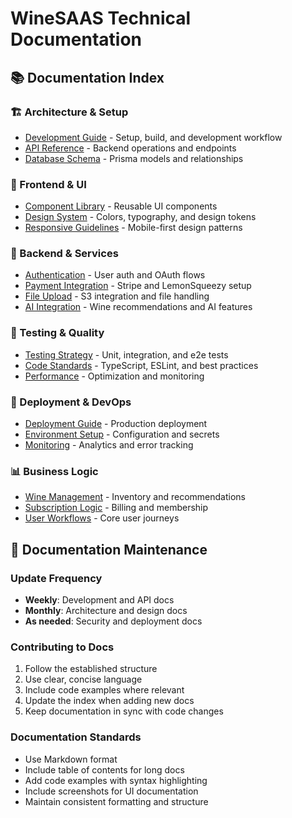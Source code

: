 # WineSAAS Technical Documentation

## 📚 Documentation Index

### 🏗️ Architecture & Setup
- [Development Guide](./DEVELOPMENT.md) - Setup, build, and development workflow
- [API Reference](./API.md) - Backend operations and endpoints
- [Database Schema](./DATABASE.md) - Prisma models and relationships

### 🎨 Frontend & UI
- [Component Library](./COMPONENTS.md) - Reusable UI components
- [Design System](./DESIGN.md) - Colors, typography, and design tokens
- [Responsive Guidelines](./RESPONSIVE.md) - Mobile-first design patterns

### 🔧 Backend & Services
- [Authentication](./AUTH.md) - User auth and OAuth flows
- [Payment Integration](./PAYMENTS.md) - Stripe and LemonSqueezy setup
- [File Upload](./UPLOADS.md) - S3 integration and file handling
- [AI Integration](./AI.md) - Wine recommendations and AI features

### 🧪 Testing & Quality
- [Testing Strategy](./TESTING.md) - Unit, integration, and e2e tests
- [Code Standards](./STANDARDS.md) - TypeScript, ESLint, and best practices
- [Performance](./PERFORMANCE.md) - Optimization and monitoring

### 🚀 Deployment & DevOps
- [Deployment Guide](./DEPLOYMENT.md) - Production deployment
- [Environment Setup](./ENVIRONMENT.md) - Configuration and secrets
- [Monitoring](./MONITORING.md) - Analytics and error tracking

### 📊 Business Logic
- [Wine Management](./WINE.md) - Inventory and recommendations
- [Subscription Logic](./SUBSCRIPTIONS.md) - Billing and membership
- [User Workflows](./WORKFLOWS.md) - Core user journeys

## 🔄 Documentation Maintenance

### Update Frequency
- **Weekly**: Development and API docs
- **Monthly**: Architecture and design docs
- **As needed**: Security and deployment docs

### Contributing to Docs
1. Follow the established structure
2. Use clear, concise language
3. Include code examples where relevant
4. Update the index when adding new docs
5. Keep documentation in sync with code changes

### Documentation Standards
- Use Markdown format
- Include table of contents for long docs
- Add code examples with syntax highlighting
- Include screenshots for UI documentation
- Maintain consistent formatting and structure 